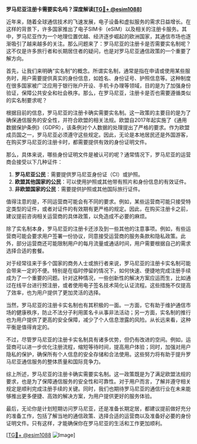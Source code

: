 **罗马尼亚注册卡需要实名吗？深度解读[[TG💪+ @esim1088](https://t.me/s/esim1088)]**

近年来，随着全球通信技术的飞速发展，电子设备和虚拟服务的需求日益增长。在这样的背景下，许多国家推出了电子SIM卡（eSIM）以及相关的注册卡服务。其中，罗马尼亚作为一个地理位置优越、经济逐步崛起的欧洲国家，其通信市场也逐渐吸引了越来越多的关注。那么问题来了：罗马尼亚的注册卡是否需要实名制呢？这不仅是许多旅行者和长期居住者的疑问，也是对罗马尼亚通信政策的一个重要了解方向。

首先，让我们来明确“实名制”的概念。所谓实名制，通常是指在申请或使用某些服务时，用户需要提供真实的身份信息，如姓名、身份证号、护照信息等。这种制度在很多国家被广泛应用于银行账户开设、手机卡办理等领域，目的是为了加强身份验证，保障公共安全和社会秩序。那么，在罗马尼亚，注册卡是否也需要遵循类似的实名制要求呢？

根据目前的信息，罗马尼亚的注册卡确实需要实名制。这一政策的主要目的是为了确保通信服务的安全性，并符合欧盟的相关法规。欧盟自2017年起实施了《通用数据保护条例》（GDPR），该条例对个人数据的处理提出了严格的要求。作为欧盟成员国之一，罗马尼亚必须遵守这些规定。因此，无论是本地居民还是外国游客，在购买罗马尼亚的注册卡时，都需要提供有效的身份证明文件。

那么，具体来说，哪些身份证明文件是被认可的呢？通常情况下，罗马尼亚的运营商会接受以下几种证件：

1. **罗马尼亚公民**：需要提供罗马尼亚身份证（CI）或护照。
2. **欧盟其他国家的公民**：可以使用护照或其他带有照片和身份信息的有效证件。
3. **非欧盟国家的公民**：需要提供护照或其他国际旅行证件。

值得注意的是，不同运营商可能会有不同的要求。例如，某些运营商可能只接受特定类型的证件，或者对证件的有效期有更严格的规定。因此，在购买注册卡之前，建议提前咨询相关运营商的具体政策，以免造成不必要的麻烦。

除了实名制本身，罗马尼亚的注册卡还涉及到一些其他的注意事项。例如，有些运营商可能会要求用户签署一份协议，同意接受运营商的服务条款和隐私政策。此外，部分运营商还可能限制用户的每月流量或通话时间，用户需要根据自己的需求选择合适的套餐。

对于经常往来于多个国家的商务人士或旅行者来说，罗马尼亚的注册卡实名制可能会带来一定的不便。特别是在临时停留的情况下，如何快速、便捷地完成注册手续成为了一个重要的问题。针对这种情况，一些创新性的解决方案应运而生，比如通过在线平台进行预注册，或者使用电子签名技术简化认证流程。这些措施不仅提高了效率，也为用户提供了更加灵活的选择。

当然，罗马尼亚的注册卡实名制也有其积极的一面。一方面，它有助于维护通信市场的健康秩序，防止不法分子利用匿名卡从事非法活动；另一方面，实名制的推行也为用户提供了更高的安全保障，减少了个人信息泄露的风险。从长远来看，这种平衡是值得肯定的。

不过，尽管罗马尼亚的注册卡实名制具有诸多优势，但仍有改进的空间。例如，运营商可以进一步优化注册流程，缩短等待时间，提高用户体验；同时，加强对用户隐私的保护，确保所有个人信息的安全存储和合法使用。这些努力将有助于提升罗马尼亚通信服务的整体质量和国际竞争力。

综上所述，罗马尼亚的注册卡确实需要实名制。这一政策既是为了满足欧盟法规的要求，也是为了保障通信服务的安全性和可靠性。对于用户而言，了解并遵守相关规定是顺利完成注册手续的关键。同时，我们也期待罗马尼亚的通信行业在未来能够推出更多便捷、高效的解决方案，为用户提供更好的服务体验。

最后，无论你是计划短期访问罗马尼亚，还是准备长期定居，都建议提前做好充分的准备工作，包括了解当地的通信政策、选择合适的运营商以及准备好必要的身份证明文件。只有这样，才能确保你在罗马尼亚的生活和工作更加顺利。

[[TG💪+ @esim1088](https://t.me/s/esim1088) ![Image](https://i.postimg.cc/4NQfJmqS/Snipaste-2025-05-13-00-14-12.png)]